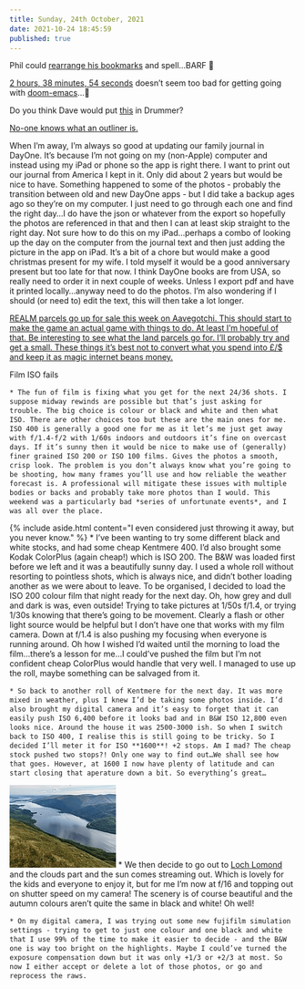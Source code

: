 ```yaml
---
title: Sunday, 24th October, 2021
date: 2021-10-24 18:45:59
published: true
---
```


Phil could [rearrange his bookmarks](http://oldschool.scripting.com/twelvety/2021/10/24.html#a133852) and spell…BARF 🤣

[2 hours, 38 minutes, 54 seconds](https://www.youtube.com/playlist?list=PLhXZp00uXBk4np17N39WvB80zgxlZfVwj) doesn’t seem too bad for getting going with [doom-emacs](https://github.com/hlissner/doom-emacs)…🤔

Do you think Dave would put [this](https://orga.js.org/) in Drummer?

[No-one knows what an outliner is.](https://twitter.com/gruber/status/1277329886080905219?lang=en)

When I’m away, I’m always so good at updating our family journal in DayOne. It’s because I’m not going on my (non-Apple) computer and instead using my iPad or phone so the app is right there. I want to print out our journal from America I kept in it. Only did about 2 years but would be nice to have. Something happened to some of the photos - probably the transition between old and new DayOne apps - but I did take a backup ages ago so they’re on my computer. I just need to go through each one and find the right day…I do have the json or whatever from the export so hopefully the photos are referenced in that and then I can at least skip straight to the right day. Not sure how to do this on my iPad…perhaps a combo of looking up the day on the computer from the journal text and then just adding the picture in the app on iPad. It’s a bit of a chore but would make a good christmas present for my wife. I told myself it would be a good anniversary present but too late for that now. I think DayOne books are from USA, so really need to order it in next couple of weeks. Unless I export pdf and have it printed locally…anyway need to do the photos. I’m also wondering if I should (or need to) edit the text, this will then take a lot longer.


[REALM parcels go up for sale this week on Aavegotchi. This should start to make the game an actual game with things to do. At least I’m hopeful of that. Be interesting to see what the land parcels go for. I’ll probably try and get a small. These things it’s best not to convert what you spend into £/\$ and keep it as magic internet beans money.](https://aavegotchi.medium.com/the-ultimate-guide-to-aavegotchi-land-sale-1-coming-this-halloween-4af9134236f3)

Film ISO fails

    * The fun of film is fixing what you get for the next 24/36 shots. I suppose midway rewinds are possible but that’s just asking for trouble. The big choice is colour or black and white and then what ISO. There are other choices too but these are the main ones for me. ISO 400 is generally a good one for me as it let’s me just get away with f/1.4-f/2 with 1/60s indoors and outdoors it’s fine on overcast days. If it’s sunny then it would be nice to make use of (generally) finer grained ISO 200 or ISO 100 films. Gives the photos a smooth, crisp look. The problem is you don’t always know what you’re going to be shooting, how many frames you’ll use and how reliable the weather forecast is. A professional will mitigate these issues with multiple bodies or backs and probably take more photos than I would. This weekend was a particularly bad *series of unfortunate events*, and I was all over the place.

{% include aside.html content="I even considered just throwing it away, but you never know." %}
    * I’ve been wanting to try some different black and white stocks, and had some cheap Kentmere 400. I’d also brought some Kodak ColorPlus (again cheap!) which is ISO 200. The B&W was loaded first before we left and it was a beautifully sunny day. I used a whole roll without resorting to pointless shots, which is always nice, and didn’t bother loading another as we were about to leave. To be organised, I decided to load the ISO 200 colour film that night ready for the next day. Oh, how grey and dull and dark is was, even outside! Trying to take pictures at 1/50s f/1.4, or trying 1/30s knowing that there’s going to be movement. Clearly a flash or other light source would be helpful but I don’t have one that works with my film camera. Down at f/1.4 is also pushing my focusing when everyone is running around. Oh how I wished I’d waited until the morning to load the film…there’s a lesson for me…I could’ve pushed the film but I’m not confident cheap ColorPlus would handle that very well. I managed to use up the roll, maybe something can be salvaged from it.

    * So back to another roll of Kentmere for the next day. It was more mixed in weather, plus I knew I’d be taking some photos inside. I’d also brought my digital camera and it’s easy to forget that it can easily push ISO 6,400 before it looks bad and in B&W ISO 12,800 even looks nice. Around the house it was 2500-3000 ish. So when I switch back to ISO 400, I realise this is still going to be tricky. So I decided I’ll meter it for ISO **1600**! +2 stops. Am I mad? The cheap stock pushed two stops?! Only one way to find out…We shall see how that goes. However, at 1600 I now have plenty of latitude and can start closing that aperature down a bit. So everything’s great…

![lochlomond](/assets/img/lochlomond.png)
    * We then decide to go out to [Loch Lomond](https://en.wikipedia.org/wiki/Loch_Lomond) and the clouds part and the sun comes streaming out. Which is lovely for the kids and everyone to enjoy it, but for me I’m now at f/16 and topping out on shutter speed on my camera! The scenery is of course beautiful and the autumn colours aren’t quite the same in black and white! Oh well!

    * On my digital camera, I was trying out some new fujifilm simulation settings - trying to get to just one colour and one black and white that I use 99% of the time to make it easier to decide - and the B&W one is way too bright on the highlights. Maybe I could’ve turned the exposure compensation down but it was only +1/3 or +2/3 at most. So now I either accept or delete a lot of those photos, or go and reprocess the raws.